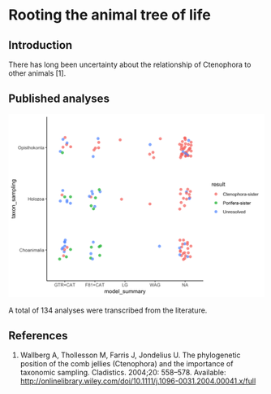 
Rooting the animal tree of life
===============================

Introduction
------------

There has long been uncertainty about the relationship of Ctenophora to other animals \[1\].

Published analyses
------------------

![](manuscript_files/figure-markdown_github/support-1.png)

A total of 134 analyses were transcribed from the literature.

References
----------

1. Wallberg A, Thollesson M, Farris J, Jondelius U. The phylogenetic position of the comb jellies (Ctenophora) and the importance of taxonomic sampling. Cladistics. 2004;20: 558–578. Available: <http://onlinelibrary.wiley.com/doi/10.1111/j.1096-0031.2004.00041.x/full>
